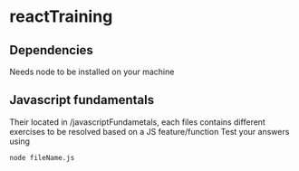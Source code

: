 # reactTraining

## Dependencies

Needs node to be installed on your machine

## Javascript fundamentals

Their located in /javascriptFundametals, each files contains different exercises to be resolved based on a JS feature/function
Test your answers using

    node fileName.js

